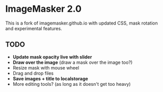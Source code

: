 # ImageMasker 2.0

This is a fork of imagemasker.github.io with updated CSS, mask rotation and experimental features. 

## TODO

* **Update mask opacity live with slider**
* **Draw over the image** (draw a mask over the image too?)
* Resize mask with mouse wheel
* Drag and drop files
* **Save images + title to localstorage**
* More editing tools? (as long as it doesn't get too heavy)

